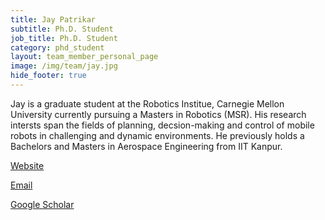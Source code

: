 ```yaml
---
title: Jay Patrikar
subtitle: Ph.D. Student
job_title: Ph.D. Student
category: phd_student
layout: team_member_personal_page
image: /img/team/jay.jpg
hide_footer: true
---
```

Jay is a graduate student at the Robotics Institue, Carnegie Mellon University currently pursuing a Masters in Robotics (MSR). His research intersts span the fields of planning, decsion-making and control of mobile robots in challenging and dynamic environments. He previously holds a Bachelors and Masters in Aerospace Engineering from IIT Kanpur.

[Website](http://www.andrew.cmu.edu/user/jpatrika/)

[Email](mailto:patrikarjay@gmail.com)

[Google Scholar](https://scholar.google.com/citations?user=T16259QAAAAJ&hl=en) 
